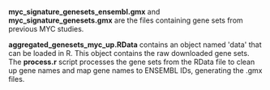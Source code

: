 **myc_signature_genesets_ensembl.gmx** and **myc_signature_genesets.gmx** are the files containing gene sets from previous MYC studies.

**aggregated_genesets_myc_up.RData** contains an object named 'data' that can be loaded in R. This object contains the raw downloaded gene sets. The **process.r** script processes the gene sets from the RData file to clean up gene names and map gene names to ENSEMBL IDs, generating the .gmx files.
